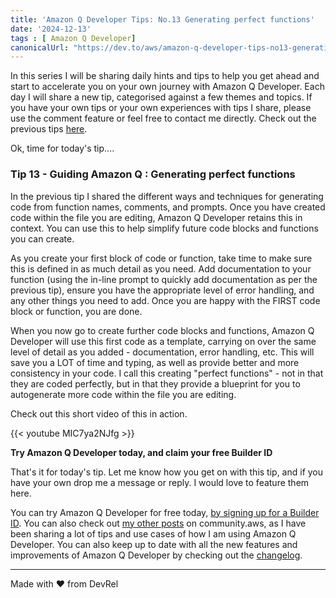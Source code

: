 ```yaml
---
title: 'Amazon Q Developer Tips: No.13 Generating perfect functions'
date: '2024-12-13'
tags : [ Amazon Q Developer]
canonicalUrl: "https://dev.to/aws/amazon-q-developer-tips-no13-generating-perfect-functions-h1i"
---
```


In this series I will be sharing daily hints and tips to help you get ahead and start to accelerate you on your own journey with Amazon Q Developer. Each day I will share a new tip, categorised against a few themes and topics. If you have your own tips or your own experiences with tips I share, please use the comment feature or feel free to contact me directly. Check out the previous tips [here](https://dev.to/aws/amazon-q-developer-tips-no12-mastering-in-line-prompts-247k).

Ok, time for today's tip....

### Tip 13 - Guiding Amazon Q : Generating perfect functions

In the previous tip I shared the different ways and techniques for generating code from function names, comments, and prompts. Once you have created code within the file you are editing, Amazon Q Developer retains this in context. You can use this to help simplify future code blocks and functions you can create.

As you create your first block of code or function, take time to make sure this is defined in as much detail as you need. Add documentation to your function (using the in-line prompt to quickly add documentation as per the previous tip), ensure you have the appropriate level of error handling, and any other things you need to add. Once you are happy with the FIRST code block or function, you are done.

When you now go to create further code blocks and functions, Amazon Q Developer will use this first code as a template, carrying on over the same level of detail as you added - documentation, error handling, etc. This will save you a LOT of time and typing, as well as provide better and more consistency in your code. I call this creating "perfect functions" - not in that they are coded perfectly, but in that they provide a blueprint for you to autogenerate more code within the file you are editing.

Check out this short video of this in action.

{{< youtube MIC7ya2NJfg >}}


**Try Amazon Q Developer today, and claim your free Builder ID**

That's it for today's tip. Let me know how you get on with this tip, and if you have your own drop me a message or reply. I would love to feature them here.

You can try Amazon Q Developer for free today, [by signing up for a Builder ID](https://community.aws/builderid?trk=34e0ecce-8101-42c4-840a-fe6170420294&sc_channel=el). You can also check out [my other posts](https://community.aws/@ricsueaws) on community.aws, as I have been sharing a lot of tips and use cases of how I am using Amazon Q Developer. You can also keep up to date with all the new features and improvements of Amazon Q Developer by checking out the [changelog](https://aws.amazon.com/developer/generative-ai/amazon-q/change-log/).


---
Made with ♥ from DevRel
